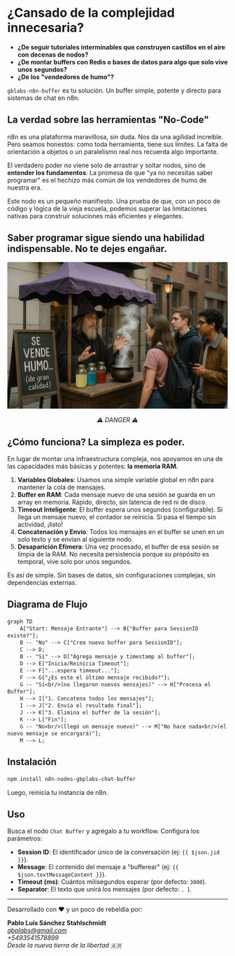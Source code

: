 # ¿Cansado de la complejidad innecesaria?

- **¿De seguir tutoriales interminables que construyen castillos en el aire con decenas de nodos?**
- **¿De montar buffers con Redis o bases de datos para algo que solo vive unos segundos?**
- **¿De los "vendedores de humo"?**

`gblabs-n8n-buffer` es tu solución. Un buffer simple, potente y directo para sistemas de chat en n8n.

## La verdad sobre las herramientas "No-Code"

n8n es una plataforma maravillosa, sin duda. Nos da una agilidad increíble. Pero seamos honestos: como toda herramienta, tiene sus límites. La falta de orientación a objetos o un paralelismo real nos recuerda algo importante.

El verdadero poder no viene solo de arrastrar y soltar nodos, sino de **entender los fundamentos**. La promesa de que "ya no necesitas saber programar" es el hechizo más común de los vendedores de humo de nuestra era.

Este nodo es un pequeño manifiesto. Una prueba de que, con un poco de código y lógica de la vieja escuela, podemos superar las limitaciones nativas para construir soluciones más eficientes y elegantes.

## Saber programar sigue siendo una habilidad indispensable. No te dejes engañar.


![Smoke Seller](./smokeseller.png "Algunos te venden 'soluciones mágicas', nosotros te damos código que funciona.")
<div align="center">
  <em>⚠️ DANGER ⚠️</em>
</div>

## ¿Cómo funciona? La simpleza es poder.

En lugar de montar una infraestructura compleja, nos apoyamos en una de las capacidades más básicas y potentes: **la memoria RAM.**

1.  **Variables Globales**: Usamos una simple variable global en n8n para mantener la cola de mensajes.
2.  **Buffer en RAM**: Cada mensaje nuevo de una sesión se guarda en un array en memoria. Rápido, directo, sin latencia de red ni de disco.
3.  **Timeout Inteligente**: El buffer espera unos segundos (configurable). Si llega un mensaje nuevo, el contador se reinicia. Si pasa el tiempo sin actividad, ¡listo!
4.  **Concatenación y Envío**: Todos los mensajes en el buffer se unen en un solo texto y se envían al siguiente nodo.
5.  **Desaparición Efímera**: Una vez procesado, el buffer de esa sesión se limpia de la RAM. No necesita persistencia porque su propósito es temporal, vive solo por unos segundos.

Es así de simple. Sin bases de datos, sin configuraciones complejas, sin dependencias externas.

## Diagrama de Flujo

```mermaid
graph TD
    A["Start: Mensaje Entrante"] --> B{"Buffer para SessionID existe?"};
    B -- "No" --> C["Crea nuevo buffer para SessionID"];
    C --> D;
    B -- "Sí" --> D["Agrega mensaje y timestamp al buffer"];
    D --> E["Inicia/Reinicia Timeout"];
    E --> F["...espera timeout..."];
    F --> G{"¿Es este el último mensaje recibido?"};
    G -- "Sí<br/>(no llegaron nuevos mensajes)" --> H["Procesa el Buffer"];
    H --> I["1. Concatena todos los mensajes"];
    I --> J["2. Envía el resultado final"];
    J --> K["3. Elimina el buffer de la sesión"];
    K --> L["Fin"];
    G -- "No<br/>(llegó un mensaje nuevo)" --> M["No hace nada<br/>(el nuevo mensaje se encargará)"];
    M --> L;
```

## Instalación

```bash
npm install n8n-nodes-gbplabs-chat-buffer
```
Luego, reinicia tu instancia de n8n.

## Uso

Busca el nodo `Chat Buffer` y agrégalo a tu workflow. Configura los parámetros:

-   **Session ID**: El identificador único de la conversación (ej: `{{ $json.jid }}`).
-   **Message**: El contenido del mensaje a "bufferear" (ej: `{{ $json.textMessageContent }}`).
-   **Timeout (ms)**: Cuántos milisegundos esperar (por defecto: `3000`).
-   **Separator**: El texto que unirá los mensajes (por defecto: `. `).

---

Desarrollado con ❤️ y un poco de rebeldía por:

**Pablo Luis Sánchez Stahlschmidt**  
*gbplabs@gmail.com*  
*+5493541578899*  
*Desde la nueva tierra de la libertad 🇦🇷*
